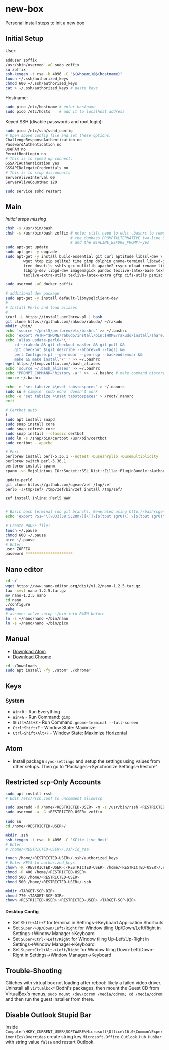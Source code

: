 # new-box
Personal install steps to init a new box

## Initial Setup

User:

```bash
adduser zoffix
/usr/sbin/usermod -aG sudo zoffix
su zoffix
ssh-keygen -t rsa -b 4096 -C "$(whoami)@$(hostname)"
touch ~/.ssh/authorized_keys
chmod 600 ~/.ssh/authorized_keys
cat > ~/.ssh/authorized_keys # paste keys
```

Hostname:

```bash
sudo pico /etc/hostname # enter hostname
sudo pico /etc/hosts    # add it to localhost address
```

Keyed SSH (disable passwords and root login):

```bash
sudo pico /etc/ssh/sshd_config
# Open above config file and set these options:
ChallengeResponseAuthentication no
PasswordAuthentication no
UsePAM no
PermitRootLogin no
# This is to speed up connect:
GSSAPIAuthentication yes
GSSAPIDelegateCredentials no
# This is to stop disconnects
ServerAliveInterval 60
ServerAliveCountMax 120
```

```bash
sudo service sshd restart
```

## Main

*Initial steps missing*

```bash
chsh -s /usr/bin/bash
chsh -s /usr/bin/bash zoffix # note: still need to edit .bashrc to remove
                             # the dumbass PROMPTALTERNATIVE two-line BS
                             # and the NEWLINE_BEFORE_PROMPT=yes
sudo apt-get update
sudo apt-get -y upgrade
sudo apt-get -y install build-essential git curl aptitude libssl-dev \
        wget htop zip sqlite3 time gimp dolphin gnome-terminal libcwd-guard-perl \
        tree dnsutils sshfs gcc-multilib apache2 rsync nload rename libreoffice  \
        libpng-dev libgd-dev imagemagick pandoc texlive-latex-base texlive-fonts-recommended \
        texlive-extra-utils texlive-latex-extra gftp cifs-utils psmisc jq pv docker-compose ncdu

sudo usermod -aG docker zoffix

# additional dev package
sudo apt-get -y install default-libmysqlclient-dev
#
# Install Perls and load aliases
#
\curl -L https://install.perlbrew.pl | bash
git clone https://github.com/rakudo/rakudo/ ~/rakudo
mkdir ~/bin/
echo 'source ~/perl5/perlbrew/etc/bashrc' >> ~/.bashrc
echo 'export PATH="$HOME/rakudo/install/bin:$HOME/rakudo/install/share/perl6/site/bin:$HOME/bin:$PATH"' >> ~/.bashrc
echo 'alias update-perl6='\''
    cd ~/rakudo && git checkout master && git pull &&
    git checkout $(git describe --abbrev=0 --tags) &&
    perl Configure.pl --gen-moar --gen-nqp --backends=moar &&
    make && make install'\''' >> ~/.bashrc
wget https://temp.zoffix.com/.bash_aliases
echo 'source ~/.bash_aliases' >> ~/.bashrc
echo "PROMPT_COMMAND='history -a'" >>  ~/.bashrc # make command history tracked from all terminals instead of last closed
source ~/.bashrc

echo -e "set tabsize 4\nset tabstospaces" > ~/.nanorc
sudo su # simple `sudo echo` doesn't work
echo -e "set tabsize 4\nset tabstospaces" > /root/.nanorc
exit

# Certbot auto
t
sudo apt install snapd
sudo snap install core
sudo snap refresh core
sudo snap install --classic certbot
sudo ln -s /snap/bin/certbot /usr/bin/certbot
sudo certbot --apache

# Perl
perlbrew install perl-5.36.1 --notest -Duseshrplib -Dusemultiplicity
perlbrew switch perl-5.36.1
perlbrew install-cpanm
cpanm -vn Mojolicious IO::Socket::SSL Dist::Zilla::PluginBundle::Author::ZOFFIX Dist::Zilla::Plugin::Git::Contributors

update-perl6
git clone https://github.com/ugexe/zef /tmp/zef
perl6 -I/tmp/zef/ /tmp/zef/bin/zef install /tmp/zef/

zef install Inline::Perl5 WWW


# Basic bash terminal (no git branch). Generated using http://bashrcgenerator.com/
echo 'export PS1="\[\033[38;5;28m\][\T]\[$(tput sgr0)\] \[$(tput sgr0)\]\[\033[38;5;183m\]\u\[$(tput sgr0)\]\[\033[38;5;11m\]@\[$(tput sgr0)\]\[\033[38;5;70m\]\h\[$(tput sgr0)\]\[\033[38;5;7m\]:\[$(tput sgr0)\]\[\033[38;5;226m\]\w\[$(tput sgr0)\] \[$(tput sgr0)\]\[\033[38;5;198m\]\\$\[$(tput sgr0)\] \[$(tput sgr0)\]"' >> ~/.bashrc

# Create PAUSE file:
touch ~/.pause
chmod 600 ~/.pause
pico ~/.pause
# Enter:
user ZOFFIX
password *********************
```

## Nano editor

```bash
cd ~/
wget https://www.nano-editor.org/dist/v1.2/nano-1.2.5.tar.gz
tax -xvvf nano-1.2.5.tar.gz
mv nano-1.2.5 nano
cd nano
./configure
make
# assumes we've setup ~/bin into PATH before
ln -s ~/nano/nano ~/bin/nano
ln -s ~/nano/nano ~/bin/pico
```

## Manual

- [Download Atom](https://atom.io/)
- [Download Chrome](https://www.google.ca/chrome/)

```bash
cd ~/Downloads
sudo apt install -fy ./atom* ./chrome*
```

## Keys

### System

- `Win+R` - Run Everything
- `Win+G` - Run Command: `gimp`
- `Shift+Alt+Z` - Run Command: `gnome-terminal --full-screen`
- `Ctrl+Shift+F` - Window State: Maximize
- `Ctrl+Shift+Alt+F` - Window State: Maximize Horizontal

## Atom

- Install package `sync-settings` and setup the settings using values from other setups. Then go to "Packages→Synchronize Settings→Restore"

## Restricted `scp`-Only Accounts

```bash
sudo apt install rssh
# Edit /etc/rssh.conf to uncomment allowscp

sudo useradd -d /home/<RESTRICTED-USER> -m -s /usr/bin/rssh <RESTRICTED-USER>
sudo usermod -a -G <RESTRICTED-USER> zoffix

sudo su
cd /home/<RESTRICTED-USER>/

mkdir .ssh
ssh-keygen -t rsa -b 4096 -C 'XCite Live Host'
# Enter:
# /home/<RESTRICTED-USER>/.ssh/id_rsa

touch /home/<RESTRICTED-USER>/.ssh/authorized_keys
# Enter KEYS to authorized_keys
chown -R <RESTRICTED-USER>:<RESTRICTED-USER> /home/<RESTRICTED-USER>/.ssh
chmod -R 400 /home/<RESTRICTED-USER>
chmod 500 /home/<RESTRICTED-USER>
chmod 500 /home/<RESTRICTED-USER>/.ssh

mkdir <TARGET-SCP-DIR>
chmod 770 <TARGET-SCP-DIR>
chown <RESTRICTED-USER>:<RESTRICTED-USER> <TARGET-SCP-DIR>
```

#### Desktop Config

* Set `Shift+Alt+Z` for terminal in Settings->Keyboard Application Shortcuts
* Set `Super->Up/Down/Left/Right` for Window tiling Up/Down/Left/Right in Settings->Window Manager->Keyboard
* Set `Super+Ctrl->Left/Right` for Window tiling Up-Left/Up-Right in Settings->Window Manager->Keyboard
* Set `Super+Ctrl+Alt->Left/Right` for Window tiling Down-Left/Down-Right in Settings->Window Manager->Keyboard


## Trouble-Shooting

Glitches with virtual box not loading after reboot: likely a failed video driver. Uninstall all `virtualbox*` Bodhi's packages, then mount the Guest CD from VirtualBox's menus, `sudo mount /dev/cdrom /media/cdrom; cd /media/cdrom` and then run the guest installer from there.

## Disable Outlook Stupid Bar

Inside `Computer\HKEY_CURRENT_USER\SOFTWARE\Microsoft\Office\16.0\Common\ExperimentEcs\Overrides` create string key `Microsoft.Office.Outlook.Hub.HubBar` with string value `false` and restart Outlook.
